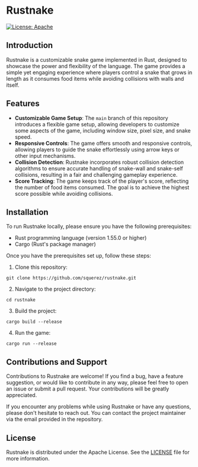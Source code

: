 # Rustnake

[![License: Apache](https://img.shields.io/badge/licence-apache-blue.svg)](LICENSE)

## Introduction

Rustnake is a customizable snake game implemented in Rust, designed to showcase the power and flexibility of the language. 
The game provides a simple yet engaging experience where players control a snake that grows in length as it consumes food items while avoiding collisions with walls and itself.

## Features

- **Customizable Game Setup**: The `main` branch of this repository introduces a flexible game setup, allowing developers to customize some aspects of the game, including window size, pixel size, and snake speed.
- **Responsive Controls**: The game offers smooth and responsive controls, allowing players to guide the snake effortlessly using arrow keys or other input mechanisms.
- **Collision Detection**: Rustnake incorporates robust collision detection algorithms to ensure accurate handling of snake-wall and snake-self collisions, resulting in a fair and challenging gameplay experience.
- **Score Tracking**: The game keeps track of the player's score, reflecting the number of food items consumed. The goal is to achieve the highest score possible while avoiding collisions.

## Installation

To run Rustnake locally, please ensure you have the following prerequisites:

- Rust programming language (version 1.55.0 or higher)
- Cargo (Rust's package manager)

Once you have the prerequisites set up, follow these steps:

1. Clone this repository:

```shell
git clone https://github.com/squerez/rustnake.git
```
2. Navigate to the project directory:
```
cd rustnake
```
3. Build the project:
```
cargo build --release
```
4. Run the game:
```
cargo run --release
```

## Contributions and Support

Contributions to Rustnake are welcome! 
If you find a bug, have a feature suggestion, or would like to contribute in any way, please feel free to open an issue or submit a pull request. 
Your contributions will be greatly appreciated.

If you encounter any problems while using Rustnake or have any questions, please don't hesitate to reach out. 
You can contact the project maintainer via the email provided in the repository.

## License
Rustnake is distributed under the Apache License. See the [LICENSE](LICENSE) file for more information.

